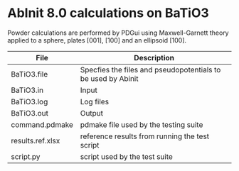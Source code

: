 # AbInit 8.0 calculations on BaTiO3

Powder calculations are performed by PDGui using Maxwell-Garnett theory applied to a sphere, plates [001], [100] and an ellipsoid [100].

| **File**              | **Description**                                   |
| --------------------- | ------------------------------------------------- |
| BaTiO3.file           | Specfies the files and pseudopotentials to be used by Abinit |
| BaTiO3.in             | Input |
| BaTiO3.log            | Log files |
| BaTiO3.out            | Output |
| command.pdmake        | pdmake file used by the testing suite |
| results.ref.xlsx      | reference results from running the test script |
| script.py             | script used by the test suite |
